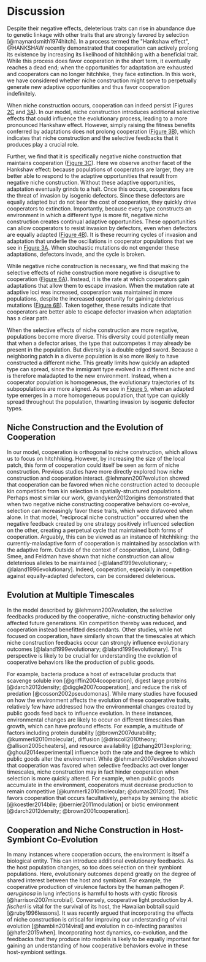 
# Discussion

Despite their negative effects, deleterious traits can rise in abundance due to genetic linkage with other traits that are strongly favored by selection [@maynardsmith1974hitch].
In a process termed the "Hankshaw effect", @HANKSHAW recently demonstrated that cooperation can actively prolong its existence by increasing its likelihood of hitchhiking with a beneficial trait.
While this process does favor cooperation in the short term, it eventually reaches a dead end; when the opportunities for adaptation are exhausted and cooperators can no longer hitchhike, they face extinction.
In this work, we have considered whether niche construction might serve to perpetually generate new adaptive opportunities and thus favor cooperation indefinitely.

When niche construction occurs, cooperation can indeed persist (Figures [2C](#fig2) and [3A](#fig3)).
In our model, niche construction introduces additional selective effects that could influence the evolutionary process, leading to a more pronounced Hankshaw effect.
However, simply raising the fitness benefits conferred by adaptations does not prolong cooperation ([Figure 3B](#fig3)), which indicates that niche construction and the selective feedbacks that it produces play a crucial role.

Further, we find that it is specifically negative niche construction that maintains cooperation ([Figure 3C](#fig3)).
Here we observe another facet of the Hankshaw effect: because populations of cooperators are larger, they are better able to respond to the adaptive opportunities that result from negative niche construction.
Without these adaptive opportunities, adaptation eventually grinds to a halt.
Once this occurs, cooperators face the threat of invasion by isogenic defectors.
Since these defectors are equally adapted but do not bear the cost of cooperation, they quickly drive cooperators to extinction.
Importantly, because every type constructs an environment in which a different type is more fit, negative niche construction creates continual adaptive opportunities.
These opportunities can allow cooperators to resist invasion by defectors, even when defectors are equally adapted ([Figure 4B](#fig4)).
It is these recurring cycles of invasion and adaptation that underlie the oscillations in cooperator populations that we see in [Figure 3A](#fig3).
When stochastic mutations do not engender these adaptations, defectors invade, and the cycle is broken.

While negative niche construction is necessary, we find that making the selective effects of niche construction more negative is disruptive to cooperation ([Figure 6A](#fig6)).
Instead, it is the rate at which cooperators gain adaptations that allow them to escape invasion.
When the mutation rate at adaptive loci was increased, cooperation was maintained in more populations, despite the increased opportunity for gaining deleterious mutations ([Figure 6B](#fig6)).
Taken together, these results indicate that cooperators are better able to escape defector invasion when adaptation has a clear path.

When the selective effects of niche construction are more negative, populations become more diverse.
This diversity could potentially mean that when a defector arises, the type that outcompetes it may already be present in the population.
But diversity is a double edged sword.
Because a neighboring patch in a diverse population is also more likely to have constructed a different niche.
This greatly limits how quickly an adapted type can spread, since the immigrant type evolved in a different niche and is therefore maladapted to the new environment.
Instead, when a cooperator population is homogeneous, the evolutionary trajectories of its subpopulations are more aligned.
As we see in [Figure 5](#fig5), when an adapted type emerges in a more homogeneous population, that type can quickly spread throughout the population, thwarting invasion by isogenic defector types.


## Niche Construction and the Evolution of Cooperation

In our model, cooperation is orthogonal to niche construction, which allows us to focus on hitchhiking.
However, by increasing the size of the local patch, this form of cooperation could itself be seen as form of niche construction.
Previous studies have more directly explored how niche construction and cooperation interact.
@lehmann2007evolution showed that cooperation can be favored when niche construction acted to decouple kin competition from kin selection in spatially-structured populations.
Perhaps most similar our work, @vandyken2012origins demonstrated that when two negative niche constructing cooperative behaviors co-evolve, selection can increasingly favor these traits, which were disfavored when alone. 
In that model, "reciprocal niche construction" occurred when the negative feedback created by one strategy positively influenced selection on the other, creating a perpetual cycle that maintained both forms of cooperation.
Arguably, this can be viewed as an instance of hitchhiking: the currently-maladaptive form of cooperation is maintained by association with the adaptive form.
Outside of the context of cooperation, Laland, Odling-Smee, and Feldman have shown that niche construction can allow deleterious alleles to be maintained [-@laland1999evolutionary; -@laland1996evolutionary].
Indeed, cooperation, especially in competition against equally-adapted defectors, can be considered deleterious.


## Evolution at Multiple Timescales

In the model described by @lehmann2007evolution, the selective feedbacks produced by the cooperative, niche-constructing behavior only affected future generations.
Kin competition thereby was reduced, and cooperation instead benefitted descendants.
Other studies, while not focused on cooperation, have similarly shown that the timescales at which niche construction feedbacks occur can strongly influence evolutionary outcomes [@laland1999evolutionary; @laland1996evolutionary].
This perspective is likely to be crucial for understanding the evolution of cooperative behaviors like the production of public goods.

For example, bacteria produce a host of extracellular products that scavenge soluble iron [@griffin2004cooperation], digest large proteins [@darch2012density; @diggle2007cooperation], and reduce the risk of predation [@cosson2002pseudomonas].
While many studies have focused on how the environment affects the evolution of these cooperative traits, relatively few have addressed how the environmental changes created by public goods feed back to influence evolution.
In these instances, environmental changes are likely to occur on different timescales than growth, which can have profound effects.
For example, a multitude of factors including protein durability [@brown2007durability; @kummerli2010molecular], diffusion [@driscoll2010theory; @allison2005cheaters], and resource availability [@zhang2013exploring; @ghoul2014experimental] influence both the rate and the degree to which public goods alter the environment.
While @lehmann2007evolution showed that cooperation was favored when selective feedbacks act over longer timescales, niche construction may in fact hinder cooperation when selection is more quickly altered.
For example, when public goods accumulate in the environment, cooperators must decrease production to remain competitive [@kummerli2010molecular; @dumas2012cost].
This favors cooperation that occurs facultatively, perhaps by sensing the abiotic [@koestler2014bile; @bernier2011modulation] or biotic environment [@darch2012density; @brown2001cooperation].


## Cooperation and Niche Construction in Host-Symbiont Co-Evolution

In many instances where cooperation occurs, the environment is itself a biological entity.
This can introduce additional evolutionary feedbacks.
As the host population changes, so too does selection on their symbiont populations.
Here, evolutionary outcomes depend greatly on the degree of shared interest between the host and symbiont.
For example, the cooperative production of virulence factors by the human pathogen *P. aeruginosa* in lung infections is harmful to hosts with cystic fibrosis [@harrison2007microbial].
Conversely, cooperative light production by *A. fischeri* is vital for the survival of its host, the Hawaiian bobtail squid [@ruby1996lessons].
It was recently argued that incorporating the effects of niche construction is critical for improving our understanding of viral evolution [@hamblin2014viral] and evolution in co-infecting parasites [@hafer2015when].
Incorporating host dynamics, co-evolution, and the feedbacks that they produce into models is likely to be equally important for gaining an understanding of how cooperative behaviors evolve in these host-symbiont settings.

